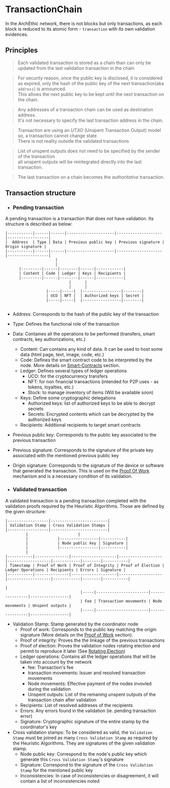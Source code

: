 # TransactionChain
 
In the ArchEthic network, there is not blocks but only transactions, as each block is reduced to its atomic form - `transaction` with its own validation evidences.

## Principles

> Each validated transaction is stored as a chain than can only be updated from the last validation transaction in the chain

> For security reason, once the public key is disclosed, it is considered as expired, only the hash of the public key of the next transaction(aka `address`) is announced.
<br />This allows the next public key to be kept until the next transaction on the chain.

> Any addresses of a transaction chain can be used as destination address.
<br /> It's not necessary to specify the last transaction address in the chain.

> Transaction are using an *UTXO* (Unspent Transaction Output) model so, a transaction cannot change state
<br />There is not reality outside the validated transactions

> List of unspent outputs does not need to be specified by the sender of the transaction
<br />all unspent outputs will be reintegrated directly into the last transaction.

> The last transaction on a chain becomes the *authoritative* transaction. 


## Transaction structure 

- ### Pending transaction

A pending transaction is a transaction that does not have validation.
Its structure is described as below:

```
|-----------|------|------|---------------------|--------------------|------------------|
|  Address  | Type | Data | Previous public key | Previous signature | Origin signature |
|-----------|------|------|---------------------|--------------------|------------------|
                      |      
                      |
      |---------|------|--------|------|------------|
      | Content | Code | Ledger | Keys | Recipients |
      |---------|------|--------|------|------------|
                            |      |
                            |      |
                  |-----|-----|  |-----------------|--------|  
                  | UCO | NFT |  | Authorized keys | Secret |
                  |-----|-----|  |-----------------|--------|                     
  

```


- Address: Corresponds to the hash of the public key of the transaction
- Type: Defines the functional role of the transaction
- Data: Containes all the operations to be performed (transfers, smart contracts, key authorizations, etc.)
   - Content: Can contains any kind of data. It can be used to host some data (html page, text, image, code, etc.) 
   - Code: Defines the smart contract code to be interpreted by the node. More details on [Smart-Contracts](/network/smart_contracts/) section.
   - Ledger: Defines several types of ledger operations
      - UCO: for the cryptocurrency transfers
      - NFT: for non financial transactions (intended for P2P uses - as tokens, loyalties, etc.)
      - Stock: to manage inventory of items (Will be available soon)
   - Keys: Define some cryptographic delegations
      - Authorized keys: list of authorized keys to be able to decrypt secrets
      - Secrets: Encrypted contents which can be decrypted by the authorized keys
   - Recipients: Additional recipients to target smart contracts
- Previous public key: Corresponds to the public key associated to the previous transaction
- Previous signature: Corresponds to the signature of the private key associated with the mentioned previous public key
- Origin signature: Corresponds to the signature of the device or software that generated the transaction. This is used on the [Proof Of Work](/network/arch/proof_of_work.md) mechanism and is a necessary condition of its validation.

- ### Validated transaction

A validated transaction is a pending transaction completed with the validation proofs required by the Heuristic Algorithms. 
Those are defined by the given structure:

```
|------------------|-------------------------|
| Validation Stamp | Cross Validation Stamps |
|------------------|-------------------------|
         |                      |
         |             |-----------------|-----------|
         |             | Node public key | Signature |     
         |             |-----------------|-----------|
         |
|-----------|---------------|--------------------|-------------------|-------------------|------------|--------|-----------|
| Timestamp | Proof of Work | Proof of Integrity | Proof of Election | Ledger Operations | Recipients | Errors | Signature |
|-----------|---------------|--------------------|-------------------|-------------------|------------|--------|-----------|
                                                                           |
                                 |-----|-----------------------|----------------|-----------------|
                                 | Fee | Transaction movements | Node movements | Unspent outputs |
                                 |-----|-----------------------|----------------|-----------------|

```

- Validation Stamp: Stamp generated by the coordinator node
  - Proof of work: Corresponds to the public key matching the origin signature (More details on the [Proof of Work](/network/arch/proof_of_work.md) section).
  - Proof of integrity: Proves the the linkage of the previous transactions
  - Proof of election: Proves the validation nodes rotating election and permit to reproduce it later (See [Rotating Election](/network/arch/?id=rotating-election))
  - Ledger operations: Contains all the ledger operations that will be taken into account by the network
    - fee: Transaction's fee
    - transaction movements: Issuer and resolved transaction movements
    - Node movements: Effective payment of the nodes invovled during the validation
    - Unspent outputs: List of the remaning unspent outputs of the transaction chain after validation
  - Recipients: List of resolved addreses of the recipients
  - Errors: Any errors found in the validation (ie. pending transaction error)
  - Signature: Cryptographic signature of the entire stamp by the coordinator's key
- Cross validation stamps: To be considered as valid, the `Validation Stamp` must be joined as many `Cross Validation Stamp` as required by the Heuristic Algorithms. 
  They are signatures of the given validation stamp.
  - Node public key: Correspond to the node's public key which generate this `Cross Validation Stamp`'s signature
  - Signature: Correspond to the signature of the `Cross Validation Stamp` for the mentioned public key
  - Inconsistencies: In case of inconsistencies or disagreement, it will contain a list of inconsistencies noted



